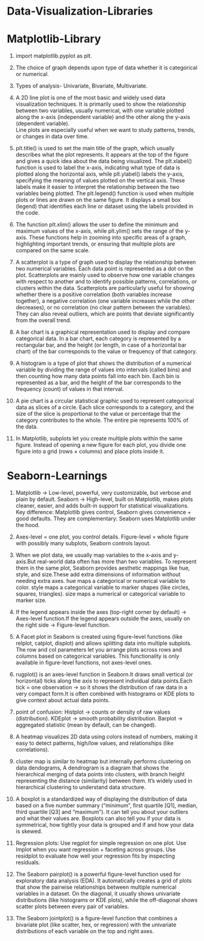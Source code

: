 # Data-Visualization-Libraries

# Matplotlib-Library  

1. import matplotlib.pyplot as plt.

2. The choice of graph depends upon type of data whether it is categorical or numerical.   

3. Types of analysis- Univariate, Bivariate, Multivariate.

4. A 2D line plot is one of the most basic and widely used data visualization techniques. It is primarily used to show the relationship between two variables, usually numerical, with one variable plotted along the x-axis (independent variable) and the other along the y-axis (dependent variable).  
Line plots are especially useful when we want to study patterns, trends, or changes in data over time.  

5. plt.title() is used to set the main title of the graph, which usually describes what the plot represents. It appears at the top of the figure and gives a quick idea about the data being visualized. The plt.xlabel() function is used to label the x-axis, indicating what type of data is plotted along the horizontal axis, while plt.ylabel() labels the y-axis, specifying the meaning of values plotted on the vertical axis. These labels make it easier to interpret the relationship between the two variables being plotted. The plt.legend() function is used when multiple plots or lines are drawn on the same figure. It displays a small box (legend) that identifies each line or dataset using the labels provided in the code.  

6. The function plt.xlim() allows the user to define the minimum and maximum values of the x-axis, while plt.ylim() sets the range of the y-axis. These functions help in zooming into specific areas of a graph, highlighting important trends, or ensuring that multiple plots are compared on the same scale.  

7. A scatterplot is a type of graph used to display the relationship between two numerical variables. Each data point is represented as a dot on the plot. Scatterplots are mainly used to observe how one variable changes with respect to another and to identify possible patterns, correlations, or clusters within the data. Scatterplots are particularly useful for showing whether there is a positive correlation (both variables increase together), a negative correlation (one variable increases while the other decreases), or no correlation (no clear pattern between the variables). They can also reveal outliers, which are points that deviate significantly from the overall trend.  

8. A bar chart is a graphical representation used to display and compare categorical data. In a bar chart, each category is represented by a rectangular bar, and the height (or length, in case of a horizontal bar chart) of the bar corresponds to the value or frequency of that category.

9. A histogram is a type of plot that shows the distribution of a numerical variable by dividing the range of values into intervals (called bins) and then counting how many data points fall into each bin. Each bin is represented as a bar, and the height of the bar corresponds to the frequency (count) of values in that interval.

10. A pie chart is a circular statistical graphic used to represent categorical data as slices of a circle. Each slice corresponds to a category, and the size of the slice is proportional to the value or percentage that the category contributes to the whole. The entire pie represents 100% of the data.

11. In Matplotlib, subplots let you create multiple plots within the same figure. Instead of opening a new figure for each plot, you divide one figure into a grid (rows × columns) and place plots inside it.



# Seaborn-Learnings  

1. Matplotlib → Low-level, powerful, very customizable, but verbose and plain by default.
Seaborn → High-level, built on Matplotlib, makes plots cleaner, easier, and adds built-in support for statistical visualizations.
Key difference: Matplotlib gives control, Seaborn gives convenience + good defaults.
They are complementary: Seaborn uses Matplotlib under the hood.

2. Axes-level = one plot, you control details.
Figure-level = whole figure with possibly many subplots, Seaborn controls layout.

3. When we plot data, we usually map variables to the x-axis and y-axis.But real-world data often has more than two variables. To represent them in the same plot, Seaborn provides aesthetic mappings like hue, style, and size.These add extra dimensions of information without needing extra axes.
hue maps a categorical or numerical variable to color.
style maps a categorical variable to marker shapes (like circles, squares, triangles).
size maps a numerical or categorical variable to marker size.

4. If the legend appears inside the axes (top-right corner by default) → Axes-level function.If the legend appears outside the axes, usually on the right side → Figure-level function.

5. A Facet plot in Seaborn is created using figure-level functions (like relplot, catplot, displot) and allows splitting data into multiple subplots. The row and col parameters let you arrange plots across rows and columns based on categorical variables. This functionality is only available in figure-level functions, not axes-level ones.

6. rugplot() is an axes-level function in Seaborn.It draws small vertical (or horizontal) ticks along the axis to represent individual data points.Each tick = one observation → so it shows the distribution of raw data in a very compact form.It is often combined with histograms or KDE plots to give context about actual data points.

7. point of confusion:
Histplot → counts or density of raw values (distribution).
KDEplot → smooth probability distribution.
Barplot → aggregated statistic (mean by default, can be changed).

8. A heatmap visualizes 2D data using colors instead of numbers, making it easy to detect patterns, high/low values, and relationships (like correlations).  

9. cluster map is similar to heatmap but internally performs clustering on data dendograms, A dendrogram is a diagram that shows the hierarchical merging of data points into clusters, with branch height representing the distance (similarity) between them. It’s widely used in hierarchical clustering to understand data structure.

10. A boxplot is a standardized way of displaying the distribution of data based on a five number summary (“minimum”, first quartile [Q1], median, third quartile [Q3] and “maximum”). It can tell you about your outliers and what their values are. Boxplots can also tell you if your data is symmetrical, how tightly your data is grouped and if and how your data is skewed.

11. Regression plots:
Use regplot for simple regression on one plot.
Use lmplot when you want regression + faceting across groups.
Use residplot to evaluate how well your regression fits by inspecting residuals.

12. The Seaborn pairplot() is a powerful figure-level function used for exploratory data analysis (EDA). It automatically creates a grid of plots that show the pairwise relationships between multiple numerical variables in a dataset. On the diagonal, it usually shows univariate distributions (like histograms or KDE plots), while the off-diagonal shows scatter plots between every pair of variables.

13. The Seaborn jointplot() is a figure-level function that combines a bivariate plot (like scatter, hex, or regression) with the univariate distributions of each variable on the top and right axes. 



